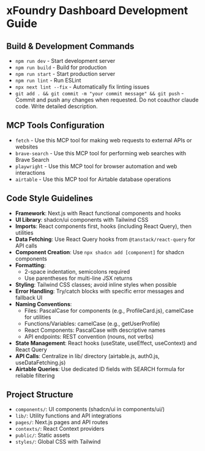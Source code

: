 # xFoundry Dashboard Development Guide

## Build & Development Commands
- `npm run dev` - Start development server
- `npm run build` - Build for production
- `npm run start` - Start production server
- `npm run lint` - Run ESLint
- `npx next lint --fix` - Automatically fix linting issues
- `git add . && git commit -m "your commit message" && git push` - Commit and push any changes when requested. Do not coauthor claude code. Write detailed description.

## MCP Tools Configuration
- `fetch` - Use this MCP tool for making web requests to external APIs or websites
- `brave-search` - Use this MCP tool for performing web searches with Brave Search
- `playwright` - Use this MCP tool for browser automation and web interactions
- `airtable` - Use this MCP tool for Airtable database operations

## Code Style Guidelines
- **Framework**: Next.js with React functional components and hooks
- **UI Library**: shadcn/ui components with Tailwind CSS
- **Imports**: React components first, hooks (including React Query), then utilities
- **Data Fetching**: Use React Query hooks from `@tanstack/react-query` for API calls
- **Component Creation**: Use `npx shadcn add [component]` for shadcn components
- **Formatting**: 
  - 2-space indentation, semicolons required
  - Use parentheses for multi-line JSX returns
- **Styling**: Tailwind CSS classes; avoid inline styles when possible
- **Error Handling**: Try/catch blocks with specific error messages and fallback UI
- **Naming Conventions**:
  - Files: PascalCase for components (e.g., ProfileCard.js), camelCase for utilities
  - Functions/Variables: camelCase (e.g., getUserProfile)
  - React Components: PascalCase with descriptive names
  - API endpoints: REST convention (nouns, not verbs)
- **State Management**: React hooks (useState, useEffect, useContext) and React Query
- **API Calls**: Centralize in lib/ directory (airtable.js, auth0.js, useDataFetching.js)
- **Airtable Queries**: Use dedicated ID fields with SEARCH formula for reliable filtering

## Project Structure
- `components/`: UI components (shadcn/ui in components/ui/)
- `lib/`: Utility functions and API integrations
- `pages/`: Next.js pages and API routes
- `contexts/`: React Context providers
- `public/`: Static assets
- `styles/`: Global CSS with Tailwind